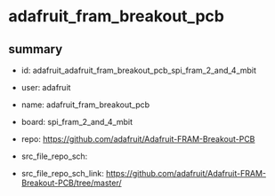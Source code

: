 # adafruit_fram_breakout_pcb
 
## summary 
* id: adafruit_adafruit_fram_breakout_pcb_spi_fram_2_and_4_mbit
* user: adafruit
* name: adafruit_fram_breakout_pcb
* board: spi_fram_2_and_4_mbit
* repo: https://github.com/adafruit/Adafruit-FRAM-Breakout-PCB



* src_file_repo_sch: 
* src_file_repo_sch_link: https://github.com/adafruit/Adafruit-FRAM-Breakout-PCB/tree/master/






